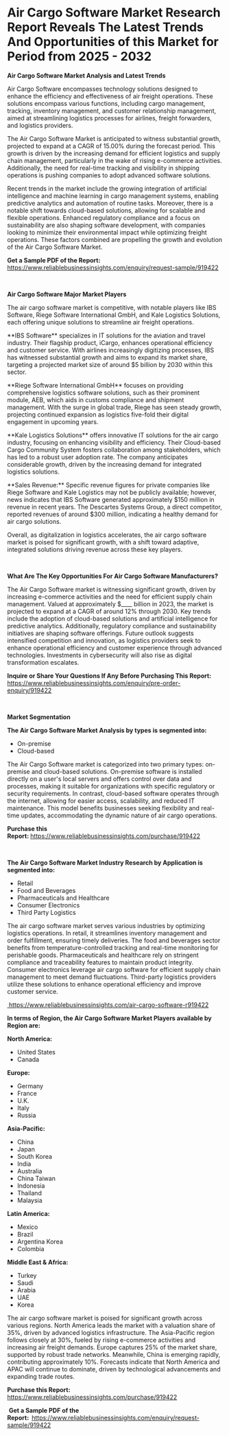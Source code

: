<p><h1>Air Cargo Software Market Research Report Reveals The Latest Trends And Opportunities of this Market for Period from 2025 - 2032</h1></p><p><strong>Air Cargo Software Market Analysis and Latest Trends</strong></p>
<p><p>Air Cargo Software encompasses technology solutions designed to enhance the efficiency and effectiveness of air freight operations. These solutions encompass various functions, including cargo management, tracking, inventory management, and customer relationship management, aimed at streamlining logistics processes for airlines, freight forwarders, and logistics providers.</p><p>The Air Cargo Software Market is anticipated to witness substantial growth, projected to expand at a CAGR of 15.00% during the forecast period. This growth is driven by the increasing demand for efficient logistics and supply chain management, particularly in the wake of rising e-commerce activities. Additionally, the need for real-time tracking and visibility in shipping operations is pushing companies to adopt advanced software solutions.</p><p>Recent trends in the market include the growing integration of artificial intelligence and machine learning in cargo management systems, enabling predictive analytics and automation of routine tasks. Moreover, there is a notable shift towards cloud-based solutions, allowing for scalable and flexible operations. Enhanced regulatory compliance and a focus on sustainability are also shaping software development, with companies looking to minimize their environmental impact while optimizing freight operations. These factors combined are propelling the growth and evolution of the Air Cargo Software Market.</p></p>
<p><strong>Get a Sample PDF of the Report:&nbsp;</strong> <a href="https://www.reliablebusinessinsights.com/enquiry/request-sample/919422?utm_campaign=3120&utm_medium=2&utm_source=Github&utm_content=ia&utm_term=16042025&utm_id=air-cargo-software">https://www.reliablebusinessinsights.com/enquiry/request-sample/919422</a></p>
<p>&nbsp;</p>
<p><strong>Air Cargo Software Major Market Players</strong></p>
<p><p>The air cargo software market is competitive, with notable players like IBS Software, Riege Software International GmbH, and Kale Logistics Solutions, each offering unique solutions to streamline air freight operations.</p><p>**IBS Software** specializes in IT solutions for the aviation and travel industry. Their flagship product, iCargo, enhances operational efficiency and customer service. With airlines increasingly digitizing processes, IBS has witnessed substantial growth and aims to expand its market share, targeting a projected market size of around $5 billion by 2030 within this sector.</p><p>**Riege Software International GmbH** focuses on providing comprehensive logistics software solutions, such as their prominent module, AEB, which aids in customs compliance and shipment management. With the surge in global trade, Riege has seen steady growth, projecting continued expansion as logistics five-fold their digital engagement in upcoming years.</p><p>**Kale Logistics Solutions** offers innovative IT solutions for the air cargo industry, focusing on enhancing visibility and efficiency. Their Cloud-based Cargo Community System fosters collaboration among stakeholders, which has led to a robust user adoption rate. The company anticipates considerable growth, driven by the increasing demand for integrated logistics solutions.</p><p>**Sales Revenue:** Specific revenue figures for private companies like Riege Software and Kale Logistics may not be publicly available; however, news indicates that IBS Software generated approximately $150 million in revenue in recent years. The Descartes Systems Group, a direct competitor, reported revenues of around $300 million, indicating a healthy demand for air cargo solutions.</p><p>Overall, as digitalization in logistics accelerates, the air cargo software market is poised for significant growth, with a shift toward adaptive, integrated solutions driving revenue across these key players.</p></p>
<p>&nbsp;</p>
<p><strong>What Are The Key Opportunities For Air Cargo Software Manufacturers?</strong></p>
<p><p>The Air Cargo Software market is witnessing significant growth, driven by increasing e-commerce activities and the need for efficient supply chain management. Valued at approximately $____ billion in 2023, the market is projected to expand at a CAGR of around 12% through 2030. Key trends include the adoption of cloud-based solutions and artificial intelligence for predictive analytics. Additionally, regulatory compliance and sustainability initiatives are shaping software offerings. Future outlook suggests intensified competition and innovation, as logistics providers seek to enhance operational efficiency and customer experience through advanced technologies. Investments in cybersecurity will also rise as digital transformation escalates.</p></p>
<p><strong>Inquire or Share Your Questions If Any Before Purchasing This Report:</strong> <a href="https://www.reliablebusinessinsights.com/enquiry/pre-order-enquiry/919422?utm_campaign=3120&utm_medium=2&utm_source=Github&utm_content=ia&utm_term=16042025&utm_id=air-cargo-software">https://www.reliablebusinessinsights.com/enquiry/pre-order-enquiry/919422</a></p>
<p>&nbsp;</p>
<p><strong>Market Segmentation</strong></p>
<p><strong>The Air Cargo Software Market Analysis by types is segmented into:</strong></p>
<p><ul><li>On-premise</li><li>Cloud-based</li></ul></p>
<p><p>The Air Cargo Software market is categorized into two primary types: on-premise and cloud-based solutions. On-premise software is installed directly on a user's local servers and offers control over data and processes, making it suitable for organizations with specific regulatory or security requirements. In contrast, cloud-based software operates through the internet, allowing for easier access, scalability, and reduced IT maintenance. This model benefits businesses seeking flexibility and real-time updates, accommodating the dynamic nature of air cargo operations.</p></p>
<p><strong>Purchase this Report:&nbsp;</strong><a href="https://www.reliablebusinessinsights.com/purchase/919422?utm_campaign=3120&utm_medium=2&utm_source=Github&utm_content=ia&utm_term=16042025&utm_id=air-cargo-software">https://www.reliablebusinessinsights.com/purchase/919422</a></p>
<p>&nbsp;</p>
<p><strong>The Air Cargo Software Market Industry Research by Application is segmented into:</strong></p>
<p><ul><li>Retail</li><li>Food and Beverages</li><li>Pharmaceuticals and Healthcare</li><li>Consumer Electronics</li><li>Third Party Logistics</li></ul></p>
<p><p>The air cargo software market serves various industries by optimizing logistics operations. In retail, it streamlines inventory management and order fulfillment, ensuring timely deliveries. The food and beverages sector benefits from temperature-controlled tracking and real-time monitoring for perishable goods. Pharmaceuticals and healthcare rely on stringent compliance and traceability features to maintain product integrity. Consumer electronics leverage air cargo software for efficient supply chain management to meet demand fluctuations. Third-party logistics providers utilize these solutions to enhance operational efficiency and improve customer service.</p></p>
<p><a href="https://www.reliablebusinessinsights.com/air-cargo-software-r919422?utm_campaign=3120&utm_medium=2&utm_source=Github&utm_content=ia&utm_term=16042025&utm_id=air-cargo-software">&nbsp;https://www.reliablebusinessinsights.com/air-cargo-software-r919422</a></p>
<p><strong>In terms of Region, the Air Cargo Software Market Players available by Region are:</strong></p>
<p>
    <p> <strong> North America: </strong>
        <ul>
            <li>United States</li>
            <li>Canada</li>
        </ul>
        </p> 
    <p> <strong> Europe: </strong>
        <ul>
            <li>Germany</li>
            <li>France</li>
            <li>U.K.</li>
            <li>Italy</li>
            <li>Russia</li>
        </ul>
        </p> 
    <p> <strong> Asia-Pacific: </strong>
        <ul>
            <li>China</li>
            <li>Japan</li>
            <li>South Korea</li>
            <li>India</li>
            <li>Australia</li>
            <li>China Taiwan</li>
            <li>Indonesia</li>
            <li>Thailand</li>
            <li>Malaysia</li>
        </ul>
        </p> 
    <p> <strong> Latin America: </strong>
        <ul>
            <li>Mexico</li>
            <li>Brazil</li>
            <li>Argentina Korea</li>
            <li>Colombia</li>
        </ul>
        </p> 
    <p> <strong> Middle East & Africa: </strong>
        <ul>
            <li>Turkey</li>
            <li>Saudi</li>
            <li>Arabia</li>
            <li>UAE</li>
            <li>Korea</li>
        </ul>
    </p>
    </p>
<p><p>The air cargo software market is poised for significant growth across various regions. North America leads the market with a valuation share of 35%, driven by advanced logistics infrastructure. The Asia-Pacific region follows closely at 30%, fueled by rising e-commerce activities and increasing air freight demands. Europe captures 25% of the market share, supported by robust trade networks. Meanwhile, China is emerging rapidly, contributing approximately 10%. Forecasts indicate that North America and APAC will continue to dominate, driven by technological advancements and expanding trade routes.</p></p>
<p><strong>Purchase this Report: </strong><a href="https://www.reliablebusinessinsights.com/purchase/919422?utm_campaign=3120&utm_medium=2&utm_source=Github&utm_content=ia&utm_term=16042025&utm_id=air-cargo-software">https://www.reliablebusinessinsights.com/purchase/919422</a></p>
<p>&nbsp;<strong>Get a Sample PDF of the Report:&nbsp;&nbsp;</strong><a href="https://www.reliablebusinessinsights.com/enquiry/request-sample/919422?utm_campaign=3120&utm_medium=2&utm_source=Github&utm_content=ia&utm_term=16042025&utm_id=air-cargo-software">https://www.reliablebusinessinsights.com/enquiry/request-sample/919422</a></p>
<p><strong></strong></p>
<p><p></p><p></p><p></p></p>